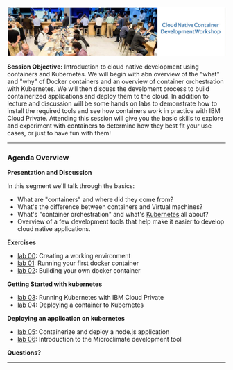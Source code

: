 

![](images/repo-cover.png)

**Session Objective:**  Introduction to cloud native development using containers and Kubernetes. We will begin with abn overview of the "what" and "why" of Docker containers and an overview of container orchestration with Kubernetes. We will then discuss the develpment process to build containerized applications and deploy them to the cloud. In addition to lecture and discussion will be some hands on labs to demonstrate how to install the required tools and see how containers work in practice with IBM Cloud Private. Attending this session will give you the basic skills to explore and experiment with containers to determine how they best fit your use cases, or just to have fun with them!

---

### Agenda Overview

**Presentation and Discussion**

In this segment we'll talk through the basics:
- What are "containers" and where did they come from?
- What's the difference between containers and Virtual machines?
- What's "container orchestration" and what's [Kubernetes](https://kubernetes.io/) all about?
- Overview of a few development tools that help make it easier to develop cloud native applications.  

**Exercises**

- [lab 00](lab00/README.md): Creating a working environment
- [lab 01](lab01/README.md): Running your first docker container
- [lab 02](lab02/README.md): Building your own docker container

**Getting Started with kubernetes**

- [lab 03](lab03/README.md): Running Kubernetes with IBM Cloud Private
- [lab 04](lab04/README.md): Deploying a container to Kubernetes

**Deploying an application on kubernetes**

- [lab 05](lab05/README.md): Containerize and deploy a node.js application
- [lab 06](lab06/README.md): Introduction to the Microclimate development tool 

**Questions?**

---
